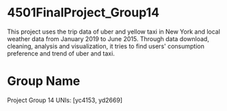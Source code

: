 # 4501FinalProject_Group14

This project uses the trip data of uber and yellow taxi in New York and local weather data from January 2019 to June 2015. Through data download, cleaning, analysis and visualization, it tries to find users' consumption preference and trend of uber and taxi.

# Group Name
Project Group 14
UNIs: [yc4153, yd2669]
